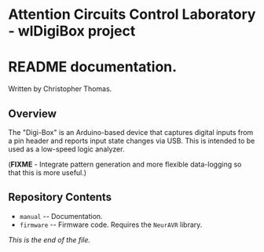 # Attention Circuits Control Laboratory - wlDigiBox project
# README documentation.
Written by Christopher Thomas.


## Overview

The "Digi-Box" is an Arduino-based device that captures digital inputs
from a pin header and reports input state changes via USB. This is intended
to be used as a low-speed logic analyzer.

(**FIXME** - Integrate pattern generation and more flexible data-logging so
that this is more useful.)


## Repository Contents

* `manual` -- Documentation.
* `firmware` -- Firmware code. Requires the `NeurAVR` library.


_This is the end of the file._
